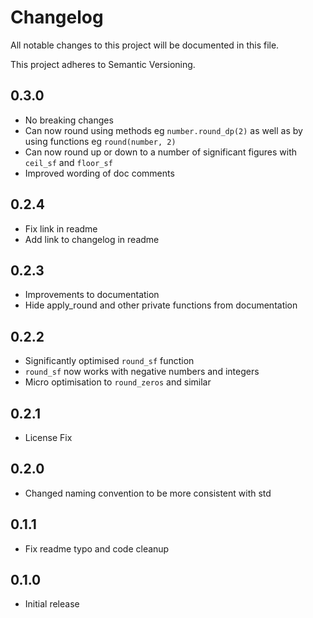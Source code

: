 # **Changelog**

All notable changes to this project will be documented in this file.

This project adheres to Semantic Versioning.

## 0.3.0
- No breaking changes
- Can now round using methods eg `number.round_dp(2)` as well as by using functions eg `round(number, 2)`
- Can now round up or down to a number of significant figures with `ceil_sf` and `floor_sf`
- Improved wording of doc comments

## 0.2.4
- Fix link in readme
- Add link to changelog in readme

## 0.2.3
- Improvements to documentation
- Hide apply_round and other private functions from documentation

## 0.2.2

- Significantly optimised `round_sf` function
- `round_sf` now works with negative numbers and integers
- Micro optimisation to `round_zeros` and similar

## 0.2.1

- License Fix

## 0.2.0

- Changed naming convention to be more consistent with std

## 0.1.1

- Fix readme typo and code cleanup

## 0.1.0

- Initial release
